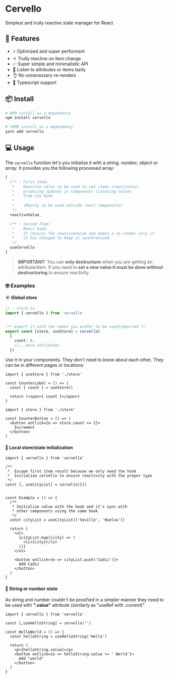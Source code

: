 # Cervello
Simplest and trully reactive state manager for React


## 🚀 **Features**
- ⚡️ Optimized and super performant
- ⚛️ Trully reactive on item change
- ✅ Super simple and minimalistic API
- 🐨 Listen to attributes or items lazily
- 👌 No unnecessary re-renders
- 🔑 Typescript support

## 📦 **Install**
```zsh
# NPM install as a dependency
npm install cervello

# YARN install as a dependency
yarn add cervello
```


## 💻 **Usage**
The `cervello` function let's you initialize it with a *string, number, object or array*. It provides you the following processed array:
```ts
[
  /** - First Item:
   *    Reactive value to be used to set items (reactively)
   *    producing updates in components listening values
   *    from the hook
   * 
   *    (Mainly to be used outside react components)
   */
  reactiveValue,

  /** - Second Item:
   *    React hook.
   *    It returns the reactiveValue and makes a re-render only if
   *    it has changed to keep it synchronized
   */
  useCervello
]
```
> **IMPORTANT:** You can **only destructure** when you are getting an attribute/item. If you need to **set a new value it must be done without destructuring** to ensure reactivity

### 🤓 Examples
#### ☀️ Global store
```ts
// - store.ts
import { cervello } from 'cervello'


/** Export it with the names you prefer to be used/imported */
export const [store, useStore] = cervello(
  {
    count: 0,
    //...more attributes
  })
```



Use it in your components. They don't need to know about each other. They can be in different pages or locations:
```tsx
import { useStore } from './store'

const CounterLabel = () => {
  const { count } = useStore()

  return (<span>{ count }</span>)
} 
```


```tsx
import { store } from './store'

const CounterButton = () => (
  <button onClick={e => store.count += 1}>
    Increment
  </button>
)
```


#### 🔖 Local store/state initialization
```tsx
import { cervello } from 'cervello'

/**
 *  Escape first item result because we only need the hook
 *  Initialize cervello to ensure reactivity with the proper type
 */
const [, useCityList] = cervello([])


const Example = () => {
  /**
   * Initialize value with the hook and it's sync with
   * other components using the same hook
   */
  const cityList = useCityList(['Seville', 'Huelva'])

  return (
    <ul>
      {cityList.map((city) => (
        <li>{city}</li>
      ))}
    </ul>

    <button onClick={e => cityList.push('Cadiz')}>
      Add Cadiz
    </button>
  )
}
```

#### 📝 String or number state
As string and number couldn't be proxified in a simpler manner they need to be used with **".value"** attribute (similarly as "useRef with *.current*)"

```tsx
import { cervello } from 'cervello'

const [,useHelloString] = cervello('')

const HelloWorld = () => {
  const helloString = useHelloString('Hello')

  return (
    <p>{helloString.value}</p>
    <button onClick={e => helloString.value += ' World'}>
      Add "world"
    </button>
  )
}

```